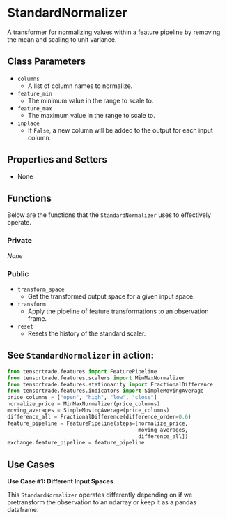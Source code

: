 # StandardNormalizer

A transformer for normalizing values within a feature pipeline by removing the mean and scaling to unit variance.

## Class Parameters


* `columns` 
  * A list of column names to normalize.
* `feature_min`
  * The minimum value in the range to scale to.
* `feature_max`
  * The maximum value in the range to scale to.
* `inplace`
  * If `False`, a new column will be added to the output for each input column.

## Properties and Setters

* None

## Functions

Below are the functions that the `StandardNormalizer` uses to effectively operate.

### Private

*None*

### Public

* `transform_space`
  * Get the transformed output space for a given input space.
* `transform`
  * Apply the pipeline of feature transformations to an observation frame.
* `reset`
  * Resets the history of the standard scaler.


## See **`StandardNormalizer`** in action:

```py
from tensortrade.features import FeaturePipeline
from tensortrade.features.scalers import MinMaxNormalizer
from tensortrade.features.stationarity import FractionalDifference
from tensortrade.features.indicators import SimpleMovingAverage
price_columns = ["open", "high", "low", "close"]
normalize_price = MinMaxNormalizer(price_columns)
moving_averages = SimpleMovingAverage(price_columns)
difference_all = FractionalDifference(difference_order=0.6)
feature_pipeline = FeaturePipeline(steps=[normalize_price,
                                          moving_averages,
                                          difference_all])
exchange.feature_pipeline = feature_pipeline
```


## Use Cases

**Use Case #1: Different Input Spaces**

This `StandardNormalizer` operates differently depending on if we pretransform the observation to an ndarray or keep it as a pandas dataframe.